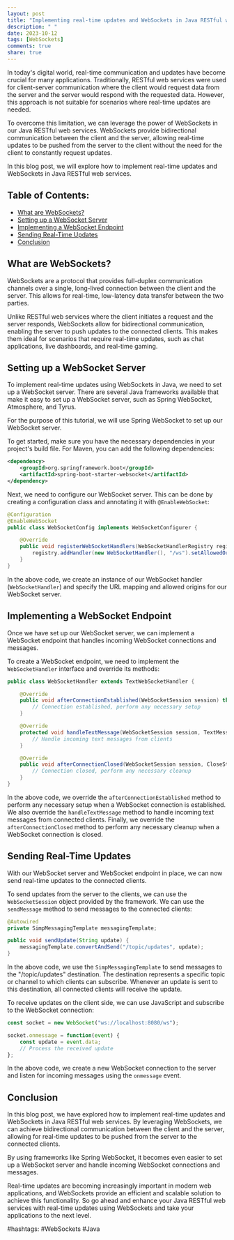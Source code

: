 ```yaml
---
layout: post
title: "Implementing real-time updates and WebSockets in Java RESTful web services"
description: " "
date: 2023-10-12
tags: [WebSockets]
comments: true
share: true
---
```


In today's digital world, real-time communication and updates have become crucial for many applications. Traditionally, RESTful web services were used for client-server communication where the client would request data from the server and the server would respond with the requested data. However, this approach is not suitable for scenarios where real-time updates are needed.

To overcome this limitation, we can leverage the power of WebSockets in our Java RESTful web services. WebSockets provide bidirectional communication between the client and the server, allowing real-time updates to be pushed from the server to the client without the need for the client to constantly request updates.

In this blog post, we will explore how to implement real-time updates and WebSockets in Java RESTful web services.

## Table of Contents:
- [What are WebSockets?](#what-are-websockets)
- [Setting up a WebSocket Server](#setting-up-a-websocket-server)
- [Implementing a WebSocket Endpoint](#implementing-a-websocket-endpoint)
- [Sending Real-Time Updates](#sending-real-time-updates)
- [Conclusion](#conclusion)

## What are WebSockets?

WebSockets are a protocol that provides full-duplex communication channels over a single, long-lived connection between the client and the server. This allows for real-time, low-latency data transfer between the two parties.

Unlike RESTful web services where the client initiates a request and the server responds, WebSockets allow for bidirectional communication, enabling the server to push updates to the connected clients. This makes them ideal for scenarios that require real-time updates, such as chat applications, live dashboards, and real-time gaming.

## Setting up a WebSocket Server

To implement real-time updates using WebSockets in Java, we need to set up a WebSocket server. There are several Java frameworks available that make it easy to set up a WebSocket server, such as Spring WebSocket, Atmosphere, and Tyrus.

For the purpose of this tutorial, we will use Spring WebSocket to set up our WebSocket server.

To get started, make sure you have the necessary dependencies in your project's build file. For Maven, you can add the following dependencies:

```xml
<dependency>
    <groupId>org.springframework.boot</groupId>
    <artifactId>spring-boot-starter-websocket</artifactId>
</dependency>
```

Next, we need to configure our WebSocket server. This can be done by creating a configuration class and annotating it with `@EnableWebSocket`:

```java
@Configuration
@EnableWebSocket
public class WebSocketConfig implements WebSocketConfigurer {

    @Override
    public void registerWebSocketHandlers(WebSocketHandlerRegistry registry) {
        registry.addHandler(new WebSocketHandler(), "/ws").setAllowedOrigins("*");
    }
}
```

In the above code, we create an instance of our WebSocket handler (`WebSocketHandler`) and specify the URL mapping and allowed origins for our WebSocket server.

## Implementing a WebSocket Endpoint

Once we have set up our WebSocket server, we can implement a WebSocket endpoint that handles incoming WebSocket connections and messages.

To create a WebSocket endpoint, we need to implement the `WebSocketHandler` interface and override its methods:

```java
public class WebSocketHandler extends TextWebSocketHandler {

    @Override
    public void afterConnectionEstablished(WebSocketSession session) throws Exception {
        // Connection established, perform any necessary setup
    }

    @Override
    protected void handleTextMessage(WebSocketSession session, TextMessage message) throws Exception {
        // Handle incoming text messages from clients
    }

    @Override
    public void afterConnectionClosed(WebSocketSession session, CloseStatus status) throws Exception {
        // Connection closed, perform any necessary cleanup
    }
}
```

In the above code, we override the `afterConnectionEstablished` method to perform any necessary setup when a WebSocket connection is established. We also override the `handleTextMessage` method to handle incoming text messages from connected clients. Finally, we override the `afterConnectionClosed` method to perform any necessary cleanup when a WebSocket connection is closed.

## Sending Real-Time Updates

With our WebSocket server and WebSocket endpoint in place, we can now send real-time updates to the connected clients.

To send updates from the server to the clients, we can use the `WebSocketSession` object provided by the framework. We can use the `sendMessage` method to send messages to the connected clients:

```java
@Autowired
private SimpMessagingTemplate messagingTemplate;

public void sendUpdate(String update) {
    messagingTemplate.convertAndSend("/topic/updates", update);
}
```

In the above code, we use the `SimpMessagingTemplate` to send messages to the "/topic/updates" destination. The destination represents a specific topic or channel to which clients can subscribe. Whenever an update is sent to this destination, all connected clients will receive the update.

To receive updates on the client side, we can use JavaScript and subscribe to the WebSocket connection:

```javascript
const socket = new WebSocket("ws://localhost:8080/ws");

socket.onmessage = function(event) {
    const update = event.data;
    // Process the received update
};
```

In the above code, we create a new WebSocket connection to the server and listen for incoming messages using the `onmessage` event.

## Conclusion

In this blog post, we have explored how to implement real-time updates and WebSockets in Java RESTful web services. By leveraging WebSockets, we can achieve bidirectional communication between the client and the server, allowing for real-time updates to be pushed from the server to the connected clients.

By using frameworks like Spring WebSocket, it becomes even easier to set up a WebSocket server and handle incoming WebSocket connections and messages.

Real-time updates are becoming increasingly important in modern web applications, and WebSockets provide an efficient and scalable solution to achieve this functionality. So go ahead and enhance your Java RESTful web services with real-time updates using WebSockets and take your applications to the next level.

#hashtags: #WebSockets #Java